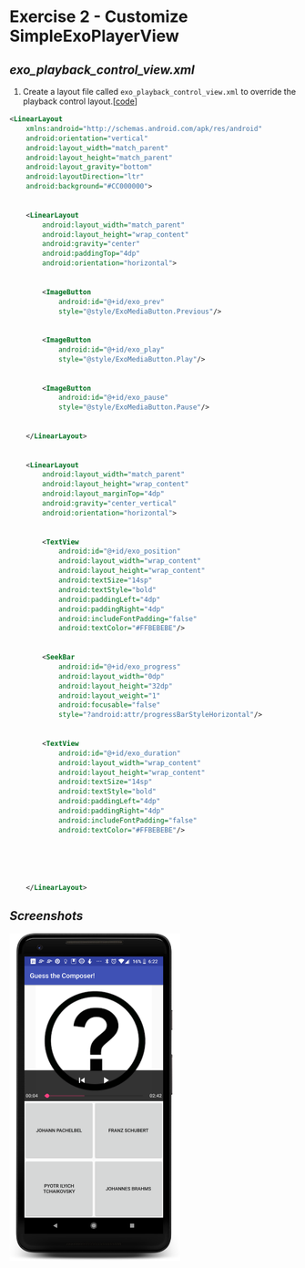 # Exercise 2 - Customize SimpleExoPlayerView

## *exo_playback_control_view.xml*
1. Create a layout file called `exo_playback_control_view.xml` to override the playback control layout.[[code][1]]
```xml
<LinearLayout
    xmlns:android="http://schemas.android.com/apk/res/android"
    android:orientation="vertical"
    android:layout_width="match_parent"
    android:layout_height="match_parent"
    android:layout_gravity="bottom"
    android:layoutDirection="ltr"
    android:background="#CC000000">


    <LinearLayout
        android:layout_width="match_parent"
        android:layout_height="wrap_content"
        android:gravity="center"
        android:paddingTop="4dp"
        android:orientation="horizontal">


        <ImageButton
            android:id="@+id/exo_prev"
            style="@style/ExoMediaButton.Previous"/>


        <ImageButton
            android:id="@+id/exo_play"
            style="@style/ExoMediaButton.Play"/>


        <ImageButton
            android:id="@+id/exo_pause"
            style="@style/ExoMediaButton.Pause"/>


    </LinearLayout>


    <LinearLayout
        android:layout_width="match_parent"
        android:layout_height="wrap_content"
        android:layout_marginTop="4dp"
        android:gravity="center_vertical"
        android:orientation="horizontal">


        <TextView
            android:id="@+id/exo_position"
            android:layout_width="wrap_content"
            android:layout_height="wrap_content"
            android:textSize="14sp"
            android:textStyle="bold"
            android:paddingLeft="4dp"
            android:paddingRight="4dp"
            android:includeFontPadding="false"
            android:textColor="#FFBEBEBE"/>


        <SeekBar
            android:id="@+id/exo_progress"
            android:layout_width="0dp"
            android:layout_height="32dp"
            android:layout_weight="1"
            android:focusable="false"
            style="?android:attr/progressBarStyleHorizontal"/>


        <TextView
            android:id="@+id/exo_duration"
            android:layout_width="wrap_content"
            android:layout_height="wrap_content"
            android:textSize="14sp"
            android:textStyle="bold"
            android:paddingLeft="4dp"
            android:paddingRight="4dp"
            android:includeFontPadding="false"
            android:textColor="#FFBEBEBE"/>





    </LinearLayout>
```

## *Screenshots*
<img src="screenshots/screenshot1.png" width="300">



[1]: https://github.com/aaroncrutchfield/AdvancedAndroid_ClassicalMusicQuiz/blob/b513a1da9a803e065b38b256e271587e14d3f7d6/app/src/main/res/layout/exo_playback_control_view.xml#L4-L73



